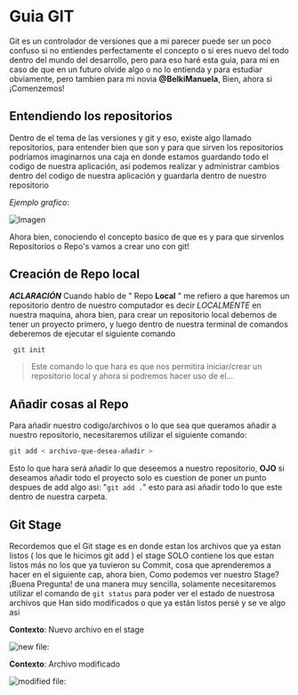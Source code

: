 # Guia GIT

Git es un controlador de versiones que a mi parecer puede ser un poco confuso si no entiendes perfectamente el concepto o si eres nuevo del todo dentro del mundo del desarrollo, pero para eso haré esta guia, para mi en caso de que en un futuro olvide algo o no lo entienda y para estudiar obviamente, pero tambien para mi novia **@BelkiManuela**, Bien, ahora si ¡Comenzemos!

## Entendiendo los repositorios

Dentro de el tema de las versiones y git y eso, existe algo llamado repositorios, para entender bien que son y para que sirven los repositorios podriamos imaginarnos una caja en donde estamos guardando todo el codigo de nuestra aplicación, asi podemos realizar y administrar cambios dentro del codigo de nuestra aplicación y guardarla dentro de nuestro repositorio

*Ejemplo grafico*:

![Imagen](images/Explicación-Repo.png)

Ahora bien, conociendo el concepto basico de que es y para que sirvenlos Repositorios o Repo's vamos a crear uno con git!

## Creación de Repo local

***ACLARACIÓN*** Cuando hablo de " Repo **Local** " me refiero a que haremos un repositorio dentro de nuestro computador es decir *LOCALMENTE* en nuestra maquina, ahora bien, para crear un repositorio local debemos de tener un proyecto primero, y luego dentro de nuestra terminal de comandos deberemos de ejecutar el siguiente comando

```bash
 git init 
```
> Este comando lo que hara es que nos permitira iniciar/crear un repositorio local y ahora si podremos hacer uso de el...

## Añadir cosas al Repo

Para añadir nuestro codigo/archivos o lo que sea que queramos añadir a nuestro repositorio, necesitaremos utilizar el siguiente comando:
```bash
git add < archivo-que-desea-añadir >
```
Esto lo que hara será añadir lo que deseemos a nuestro repositorio, **OJO** si deseamos añadir todo el proyecto solo es cuestion de poner un punto despues de add algo asi:          "`git add .`" esto  para asi añadir todo lo que este dentro de nuestra carpeta.

## Git Stage

Recordemos que el Git stage es en donde estan los archivos que ya estan listos ( los que le hicimos git add ) el stage SOLO contiene los que estan listos más no los que ya tuvieron su Commit, cosa que aprenderemos a hacer en el siguiente cap, ahora bien, Como podemos ver nuestro Stage? ¡Buena Pregunta! de una manera muy sencilla, solamente necesitaremos utilizar el comando de `git status` para poder ver el estado de nuestrosa archivos que  Han sido modificados o que ya están listos persé y se ve algo asi

**Contexto**: Nuevo archivo en el stage

![new file:](images/Explicación-newFileStage.png)

**Contexto**: Archivo modificado

![modified file:](images/Expliación-modified.png)
